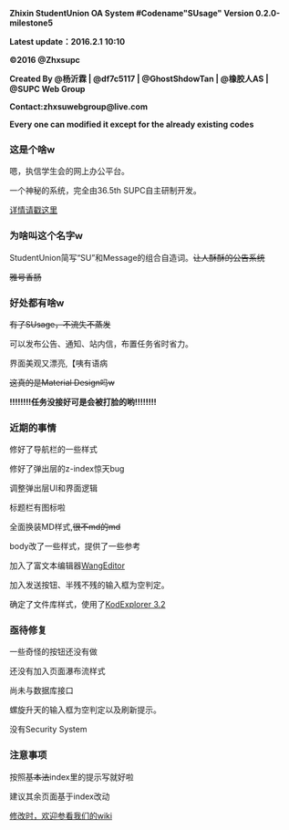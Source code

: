 <b>Zhixin StudentUnion OA System #Codename"SUsage" Version 0.2.0-milestone5</b>
<p><b>Latest update：2016.2.1 10:10</b></p>
<b>©2016 @Zhxsupc</b>
<p>  </p>
<b>Created By @杨沂霖 | @df7c5117 | @GhostShdowTan | @橡胶人AS </b>
<b>            | @SUPC Web Group</b>
<p>  </p>
<b>Contact:zhxsuwebgroup@live.com</b>
<p>  </p>
<b>Every one can modified it except for the already existing codes </b>
<p>  </p>
<h3>这是个啥w</h3>
  <p>嗯，执信学生会的网上办公平台。</p>
  <p>一个神秘的系统，完全由36.5th SUPC自主研制开发。</p><a href="https://github.com/zhxsuwebgroup/SU_OA/wiki/Susage-%7C-%E6%A6%82%E8%BF%B0" target="_blank">详情请戳这里</a>
<h3>为啥叫这个名字w</h3>
  <p>StudentUnion简写“SU”和Message的组合自造词。<s>让人酥酥的公告系统</s></p>
  <p><s>雅号香肠</s></p>
<h3>好处都有啥w</h3>
  <s>有了SUsage，不流失不蒸发</s>
  <p>可以发布公告、通知、站内信，布置任务省时省力。</p>
  <p>界面美观又漂亮,【咦有语病</p><p><s>这真的是Material Design吗w</s></p>
  <b>!!!!!!!!任务没接好可是会被打脸的哟!!!!!!!!</b>
<h3>近期的事情</h3>
  <p>修好了导航栏的一些样式</p>
  <p>修好了弹出层的z-index惊天bug</p>
  <p>调整弹出层UI和界面逻辑</p>
  <p>标题栏有图标啦</p>
  <p>全面换装MD样式,<s>很不md的md</s></p>
  <p>body改了一些样式，提供了一些参考</p>
  <p>加入了富文本编辑器<a href="http://wangeditor.github.io/" target="_blank">WangEditor</a></p>
  <p>加入发送按钮、半残不残的输入框为空判定。</p>
  <p>确定了文件库样式，使用了<a href="http://www.kalcaddle.com/index.html">KodExplorer 3.2</a></p>
<h3>亟待修复</h3>
  <p>一些奇怪的按钮还没有做</p>
  <p>还没有加入页面瀑布流样式</p>
  <p>尚未与数据库接口</p>
  <p>螺旋升天的输入框为空判定以及刷新提示。</p>
  <p>没有Security System</p>
<h3>注意事项</h3>
  <p>按照<s>基本法</s>index里的提示写就好啦</p>
  <p>建议其余页面基于index改动</p>
  <a href="https://github.com/zhxsuwebgroup/SU_OA/wiki" target="_blank">修改时，欢迎参看我们的wiki</a>
